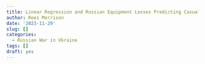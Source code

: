 ```yaml
---
title: Linear Regression and Russian Equipment Losses Predicting Casualties
author: Rees Morrison
date: '2023-11-29'
slug: []
categories:
  - Russian War in Ukraine
tags: []
draft: yes
---
```


